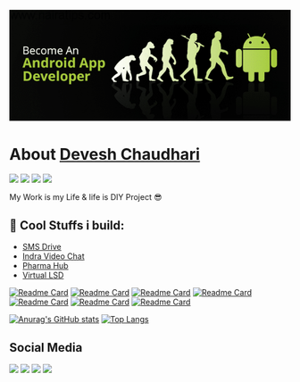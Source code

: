 ![](https://github.com/DeveshRx/DeveshRx/raw/main/img/become-android-developer.png)
# About [Devesh Chaudhari](https://github.com/DeveshRx "Devesh Chaudhari")

![]( https://img.shields.io/static/v1?logo=Kubernetes&label=&message=Entrepreneur&color=grey) ![]( https://img.shields.io/static/v1?logo=Android&label=&message=Android&nbsp;Developer&color=grey) ![]( https://img.shields.io/static/v1?label=&message=Healthcare&nbsp;Professional&color=grey) ![]( https://img.shields.io/static/v1?label=&message=Pharmacy&color=grey)

My Work is my Life & life is DIY Project :sunglasses:

## :iphone: Cool Stuffs i build:
- [SMS Drive](https://play.google.com/store/apps/details?id=devesh.ephrine.backup.sms "SMS Drive")
- [Indra Video Chat](https://play.google.com/store/apps/details?id=devesh.ephrine.indra "Indra Video Chat")
- [Pharma Hub](https://play.google.com/store/apps/details?id=devesh.b.pharm.guide.mu "Pharma Hub")
- [Virtual LSD](https://play.google.com/store/apps/details?id=devesh.ephrine.virtuallsd "Virtual LSD")


[![Readme Card](https://github-readme-stats.vercel.app/api/pin/?username=DeveshRx&repo=QR-Lite)](https://github.com/DeveshRx/QR-Lite)
[![Readme Card](https://github-readme-stats.vercel.app/api/pin/?username=DeveshRx&repo=Text-Master-OCR)](https://github.com/DeveshRx/Text-Master-OCR)
[![Readme Card](https://github-readme-stats.vercel.app/api/pin/?username=DeveshRx&repo=Muzilla-Music-Player)](https://github.com/DeveshRx/Muzilla-Music-Player)
[![Readme Card](https://github-readme-stats.vercel.app/api/pin/?username=DeveshRx&repo=Indra-Android-App)](https://github.com/DeveshRx/Indra-Android-App)
[![Readme Card](https://github-readme-stats.vercel.app/api/pin/?username=DeveshRx&repo=Android-WebRTC-Firebase)](https://github.com/DeveshRx/Android-WebRTC-Firebase)
[![Readme Card](https://github-readme-stats.vercel.app/api/pin/?username=DeveshRx&repo=Pharma-Hub-App)](https://github.com/DeveshRx/Pharma-Hub-App)
[![Readme Card](https://github-readme-stats.vercel.app/api/pin/?username=DeveshRx&repo=Jinx-Depression-Diagnosis-App)](https://github.com/DeveshRx/Jinx-Depression-Diagnosis-App)

[![Anurag's GitHub stats](https://github-readme-stats.vercel.app/api?username=DeveshRx&show_icons=true&theme=cobalt)](https://github.com/DeveshRx)
[![Top Langs](https://github-readme-stats.vercel.app/api/top-langs/?username=DeveshRx&show_icons=true&layout=compact&theme=cobalt)](https://github.com/DeveshRx)


## Social Media

[![](https://img.shields.io/badge/LinkedIn-0077B5?style=for-the-badge&logo=linkedin&logoColor=white)](https://www.linkedin.com/in/deveshrx/) [![](https://img.shields.io/badge/Instagram-E4405F?style=for-the-badge&logo=instagram&logoColor=white)](https://www.instagram.com/deveshrx/) [![](https://img.shields.io/badge/Twitter-1DA1F2?style=for-the-badge&logo=twitter&logoColor=white)](https://twitter.com/DeveshRx) [![](https://img.shields.io/badge/linktree-39E09B?style=for-the-badge&logo=linktree&logoColor=white)](https://linktr.ee/deveshrx)
